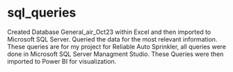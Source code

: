# sql_queries
Created Database General_air_Oct23 within Excel and then imported to Microsoft SQL Server. 
Queried the data for the most relevant information.
These queries are for my project for Reliable Auto Sprinkler, all queries were done in Microsoft SQL Server Managment Studio. 
These Queries were then imported to Power BI for visualization. 
